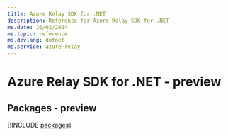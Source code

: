```yaml
---
title: Azure Relay SDK for .NET
description: Reference for Azure Relay SDK for .NET
ms.date: 10/02/2024
ms.topic: reference
ms.devlang: dotnet
ms.service: azure-relay
---
```

# Azure Relay SDK for .NET - preview
## Packages - preview
[!INCLUDE [packages](relay-index.md)]